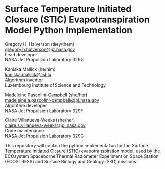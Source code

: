 # Surface Temperature Initiated Closure (STIC) Evapotranspiration Model Python Implementation

Gregory H. Halverson (they/them)<br>
[gregory.h.halverson@jpl.nasa.gov](mailto:gregory.h.halverson@jpl.nasa.gov)<br>
Lead developer<br>
NASA Jet Propulsion Laboratory 329G

Kaniska Mallick (he/him)<br>
[kaniska.mallick@list.lu](mailto:kaniska.mallick@list.lu)<br>
Algorithm inventor<br>
Luxembourg Institute of Science and Technology

Madeleine Pascolini-Campbell (she/her)<br>
[madeleine.a.pascolini-campbell@jpl.nasa.gov](mailto:madeleine.a.pascolini-campbell@jpl.nasa.gov)<br>
Algorithm developer<br>
NASA Jet Propulsion Laboratory 329F

Claire Villanueva-Weeks (she/her)<br>
[claire.s.villanueva-weeks@jpl.nasa.gov](mailto:claire.s.villanueva-weeks@jpl.nasa.gov)<br>
Code maintenance<br>
NASA Jet Propulsion Laboratory 329G

This repository will contain the python implementation for the Surface Temperature Initiated Closure (STIC) evapotranspiration model, used by the ECOsystem Spaceborne Thermal Radiometer Experiment on Space Station (ECOSTRESS) and Surface Biology and Geology (SBG) missions.
